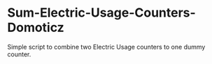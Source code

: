 # Sum-Electric-Usage-Counters-Domoticz
Simple script to combine two Electric Usage counters to one dummy counter.
